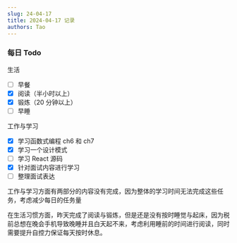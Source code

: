 ```yaml
---
slug: 24-04-17
title: 2024-04-17 记录
authors: Tao
---
```


### 每日 Todo

生活

- [ ] 早餐
- [x] 阅读（半小时以上）
- [x] 锻炼（20 分钟以上）
- [ ] 早睡

工作与学习

- [x] 学习函数式编程 ch6 和 ch7
- [x] 学习一个设计模式
- [ ] 学习 React 源码
- [x] 针对面试内容进行学习
- [ ] 整理面试表达
<!-- truncate -->

工作与学习方面有两部分的内容没有完成，因为整体的学习时间无法完成这些任务，考虑减少每日的任务量

在生活习惯方面，昨天完成了阅读与锻炼，但是还是没有按时睡觉与起床，因为税前总想在晚会手机导致晚睡并且白天起不来，考虑利用睡前的时间进行阅读，同时需要提升自控力保证每天按时休息。
